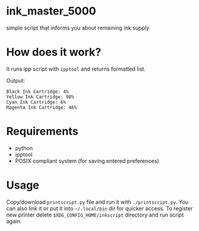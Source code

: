 # ink_master_5000
 simple script that informs you about remaining ink supply 
 # How does it work?
 It runs ipp script with `ipptool` and returns formatted list.
 
 Output:
 ```
 Black Ink Cartridge: 4%
 Yellow Ink Cartridge: 98%
 Cyan Ink Cartridge: 6%
 Magenta Ink Cartridge: 46%
 ```
 # Requirements
 - python
 - ipptool
 - POSIX compliant system (for saving entered preferences)
# Usage
Copy/download `printscript.py` file and run it with `./printscript.py`.  You can also link it or put it into `~/.local/bin` dir for quicker access.
To register new printer delete `$XDG_CONFIG_HOME/inkscript` directory and run script again.
